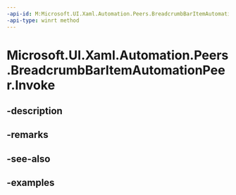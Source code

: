 ```yaml
---
-api-id: M:Microsoft.UI.Xaml.Automation.Peers.BreadcrumbBarItemAutomationPeer.Invoke
-api-type: winrt method
---
```


# Microsoft.UI.Xaml.Automation.Peers.BreadcrumbBarItemAutomationPeer.Invoke

<!--
public void Invoke ();
-->


## -description

## -remarks

## -see-also

## -examples


